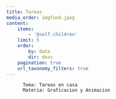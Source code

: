 ```yaml
---
title: Tareas
media_order: imgfond.jpeg
content:
    items:
        - '@self.children'
    limit: 5
    order:
        by: date
        dir: desc
    pagination: true
    url_taxonomy_filters: true
---
```


          Tema: Tareas en casa
          Materia: Graficacion y Animacion
          